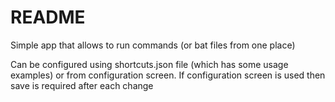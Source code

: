 # README #

Simple app that allows to run commands (or bat files from one place)

Can be configured using shortcuts.json file (which has some usage examples) or from configuration screen. If configuration screen is used then save is required after each change
